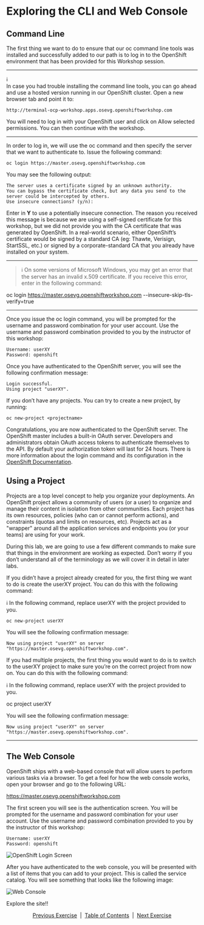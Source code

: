 # Exploring the CLI and Web Console  

## Command Line  

The first thing we want to do to ensure that our oc command line tools was installed and successfully added to our path is to log in to the OpenShift environment that has been provided for this Workshop session.
	
___
:information_source:  
In case you had trouble installing the command line tools, you can go ahead and use a hosted version running in our OpenShift cluster. Open a new browser tab and point it to:

```http://terminal-ocp-workshop.apps.osevg.openshiftworkshop.com```

You will need to log in with your OpenShift user and click on Allow selected permissions. You can then continue with the workshop.
___

In order to log in, we will use the oc command and then specify the server that we want to authenticate to. Issue the following command:

```
oc login https://master.osevg.openshiftworkshop.com
```

You may see the following output:

```
The server uses a certificate signed by an unknown authority.
You can bypass the certificate check, but any data you send to the server could be intercepted by others.
Use insecure connections? (y/n):
```

Enter in **Y** to use a potentially insecure connection. The reason you received this message is because we are using a self-signed certificate for this workshop, but we did not provide you with the CA certificate that was generated by OpenShift. In a real-world scenario, either OpenShift’s certificate would be signed by a standard CA (eg: Thawte, Verisign, StartSSL, etc.) or signed by a corporate-standard CA that you already have installed on your system.
	
___
>:information_source:
On some versions of Microsoft Windows, you may get an error that the server has an invalid x.509 certificate. If you receive this error, enter in the following command:

oc login https://master.osevg.openshiftworkshop.com --insecure-skip-tls-verify=true
___
Once you issue the oc login command, you will be prompted for the username and password combination for your user account. Use the username and password combination provided to you by the instructor of this workshop:

```
Username: userXY
Password: openshift
```

Once you have authenticated to the OpenShift server, you will see the following confirmation message:

```
Login successful.
Using project "userXY".
```	

If you don’t have any projects. You can try to create a new project, by running:

```
oc new-project <projectname>
```

Congratulations, you are now authenticated to the OpenShift server. The OpenShift master includes a built-in OAuth server. Developers and administrators obtain OAuth access tokens to authenticate themselves to the API. By default your authorization token will last for 24 hours. There is more information about the login command and its configuration in the [OpenShift Documentation](https://docs.openshift.com/container-platform/4.4/welcome/index.htmlhttps://docs.openshift.com/container-platform/4.4/welcome/index.html).

## Using a Project

Projects are a top level concept to help you organize your deployments. An OpenShift project allows a community of users (or a user) to organize and manage their content in isolation from other communities. Each project has its own resources, policies (who can or cannot perform actions), and constraints (quotas and limits on resources, etc). Projects act as a "wrapper" around all the application services and endpoints you (or your teams) are using for your work.

During this lab, we are going to use a few different commands to make sure that things in the environment are working as expected. Don’t worry if you don’t understand all of the terminology as we will cover it in detail in later labs.

If you didn’t have a project already created for you, the first thing we want to do is create the userXY project. You can do this with the following command:
	
:information_source: In the following command, replace userXY with the project provided to you.

```oc new-project userXY```

You will see the following confirmation message:

```
Now using project "userXY" on server "https://master.osevg.openshiftworkshop.com".
```

If you had multiple projects, the first thing you would want to do is to switch to the userXY project to make sure you’re on the correct project from now on. You can do this with the following command:

:information_source: In the following command, replace userXY with the project provided to you.

oc project userXY

You will see the following confirmation message:

```
Now using project "userXY" on server "https://master.osevg.openshiftworkshop.com".
```

___
## The Web Console

OpenShift ships with a web-based console that will allow users to perform various tasks via a browser. To get a feel for how the web console works, open your browser and go to the following URL:

https://master.osevg.openshiftworkshop.com

The first screen you will see is the authentication screen. You will be prompted for the username and password combination for your user account. Use the username and password combination provided to you by the instructor of this workshop:

```
Username: userXY
Password: openshift
```

![OpenShift Login Screen](https://github.com/bhandaru/nationalparks-labs/blob/master/images/Login.png)

After you have authenticated to the web console, you will be presented with a list of items that you can add to your project. This is called the service catalog. You will see something that looks like the following image:

![Web Console](https://github.com/bhandaru/nationalparks-labs/blob/master/images/post-login.png)

Explore the site!!

<!--
Click on the userXY project on the right hand side of the screen. When you click on the userXY project, you will be taken to the project overview page which will list all of the routes, services, deployments, and pods that you have running as part of your project. There’s nothing there now, but that’s about to change.
Explore Project

When the provided cluster has metrics aggregation capabilities configured you might see an error in the web console (when the cluster uses self signed certificates):
Web Console

Click the link that says Open metrics URL, and accept the certificate.
Acept Certificates

We need to accept another self-signed certificate for OpenShift’s metrics aggregation. If we don’t, then the metrics will not display in the OpenShift UI.
Hawkular web

We will be using a mix of command line tooling and the web console for the labs. Get ready!
-->


<p align="center">
  <a href="/02%20-%20Installing%20Client.MD">Previous Exercise</a> &nbsp;|
  &nbsp;<a href="/README.md">Table of Contents</a> &nbsp;|
  &nbsp;<a href="/04%20-%20Application%20Architecture.MD">Next Exercise</a>
</p>
